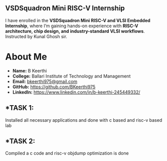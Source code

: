## VSDSquadron Mini RISC-V Internship  

I have enrolled in the **VSDSquadron Mini RISC-V and VLSI Embedded Internship**, where I’m gaining hands-on experience with **RISC-V architecture, chip design, and industry-standard VLSI workflows**. Instructed by Kunal Ghosh sir.


# About Me  

- **Name:** B Keerthi  
- **College:** Ballari Institute of Technology and Management  
- **Email:** bkeerthi975@gmail.com  
- **GitHub:** https://github.com/BKeerthi975  
- **LinkedIn:** https://www.linkedin.com/in/b-keerthi-245449332/


## *TASK 1:
Installed all necessary applications and done with c based and risc-v based lab

## *TASK 2:
Compiled a c code and risc-v objdump optimization is done 

